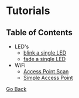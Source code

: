 # Tutorials

## Table of Contents

- LED's
  - [blink a single LED](./LED/single_led_blink.py)
  - [fade a single LED](./LED/single_led_fade.py)
- WiFi
  - [Access Point Scan](./WiFi/access_point_scan.py)
  - [Simple Access Point](./WiFi/simple_access_point.py)

[Go Back](https://github.com/Lupin3000/ESP)
